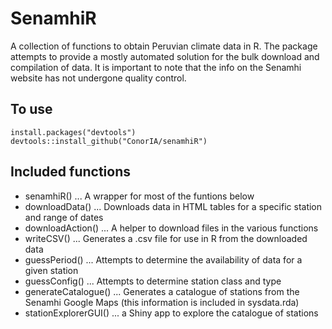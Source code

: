 SenamhiR
========
A collection of functions to obtain Peruvian climate data in R.
The package attempts to provide a mostly automated solution for the bulk download and compilation of data.
It is important to note that the info on the Senamhi website has not undergone quality control.

To use
------
``` {r, eval = FALSE}
install.packages("devtools")
devtools::install_github("ConorIA/senamhiR")
```

Included functions
------------------
* senamhiR() ... A wrapper for most of the funtions below
* downloadData() ... Downloads data in HTML tables for a specific station and range of dates
* downloadAction() ... A helper to download files in the various functions
* writeCSV() ... Generates a .csv file for use in R from the downloaded data
* guessPeriod() ... Attempts to determine the availability of data for a given station
* guessConfig() ... Attempts to determine station class and type
* generateCatalogue() ... Generates a catalogue of stations from the Senamhi Google Maps (this information is included in sysdata.rda)
* stationExplorerGUI() ... a Shiny app to explore the catalogue of stations
